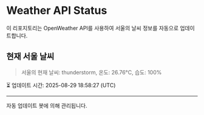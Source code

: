 
# Weather API Status

이 리포지토리는 OpenWeather API를 사용하여 서울의 날씨 정보를 자동으로 업데이트합니다.

## 현재 서울 날씨
> 서울의 현재 날씨: thunderstorm, 온도: 26.76°C, 습도: 100%

⏳ 업데이트 시간: 2025-08-29 18:58:27 (UTC)

---
자동 업데이트 봇에 의해 관리됩니다.
